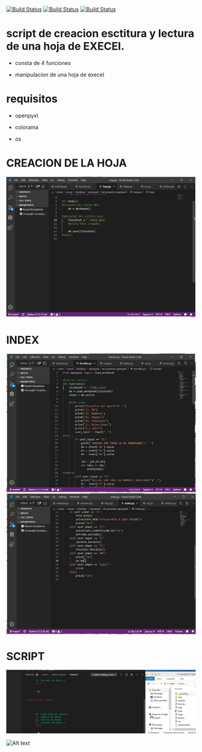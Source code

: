 [![Build Status](https://img.shields.io/badge/Python-3.7-green?logo=python)]()
[![Build Status](https://img.shields.io/badge/Lib-Openpyxl-ligthgreen?logo=python)]()
[![Build Status](https://img.shields.io/badge/Lib-Colorama-orange?logo=python)]()

# script de creacion esctitura y lectura de una hoja de EXECEl.

* consta de 4 funciones 

* manipulacion de una hoja de execel



#  requisitos

* openpyxl

* colorama
* os

# CREACION DE LA HOJA
![Alt text](https://github.com/BarbatosRE/Execel-python/blob/master/img/hoja.png)

# INDEX
![Alt text](https://github.com/BarbatosRE/Execel-python/blob/master/img/index.png)
![Alt text](https://github.com/BarbatosRE/Execel-python/blob/master/img/index_.png)

# SCRIPT
![Alt text](https://github.com/BarbatosRE/Execel-python/blob/master/img/Sin%20t%C3%ADtulo.png)


![Alt text]()


